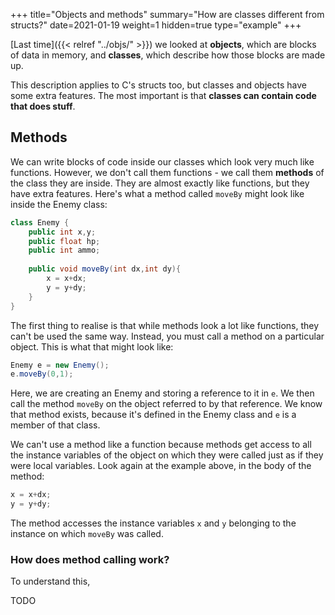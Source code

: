 +++
title="Objects and methods"
summary="How are classes different from structs?"
date=2021-01-19
weight=1
hidden=true
type="example"
+++

[Last time]({{< relref "../objs/" >}}) we looked at **objects**, which are
blocks of data in memory, and **classes**, which describe how those blocks
are made up.

This description applies to C's structs too, but classes and objects have some
extra features. The most important is that **classes can contain code that
does stuff**.

## Methods

We can write blocks of code inside our classes which look very much
like functions. However, we don't call them functions - we call them
**methods** of the class they are inside. They are almost exactly like
functions, but they have extra features. Here's what a method called
```moveBy``` might look like inside the Enemy class:
```java
class Enemy {
    public int x,y;
    public float hp;
    public int ammo;
    
    public void moveBy(int dx,int dy){
        x = x+dx;
        y = y+dy;
    }
}
```
The first thing to realise is that while methods look a lot like
functions, they can't be used the same way.
Instead, you must
call a method on a particular object. This is what that might look like:
```java
Enemy e = new Enemy();
e.moveBy(0,1);
```
Here, we are creating an Enemy and storing a reference to it in ```e```.
We then call the method ```moveBy``` on the object referred to by
that reference. We know that method exists, because it's defined in
the Enemy class and ```e``` is a member of that class.

We can't use a method like a function because methods get access to all the
instance variables of the object on which they were called just as if they
were local variables. Look again at the example above, in the body
of the method:
```java
x = x+dx;
y = y+dy;
```
The method accesses the instance variables ```x``` and ```y``` 
belonging to the instance on which ```moveBy``` was called.


### How does method calling work?
To understand this,  

TODO
